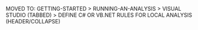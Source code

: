 MOVED TO: GETTING-STARTED > RUNNING-AN-ANALYSIS > VISUAL STUDIO (TABBED) > DEFINE C# OR VB.NET RULES FOR LOCAL ANALYSIS (HEADER/COLLAPSE)
